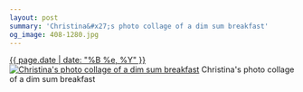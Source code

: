 ```yaml
---
layout: post
summary: 'Christina&#x27;s photo collage of a dim sum breakfast'
og_image: 408-1280.jpg
---
```


<p>
  <time><a href="/408">{{ page.date | date: "%B %e, %Y" }}</a></time>
  <a href="/408"><img src="{{ site.assets_url }}/408-640.jpg" srcset="{{ site.assets_url }}/408-1280.jpg 1280w, {{ site.assets_url }}/408-960.jpg 960w, {{ site.assets_url }}/408-640.jpg 640w, {{ site.assets_url }}/408-320.jpg 320w" sizes="(min-width: 700px) 50vw, calc(100vw - 2rem)" alt="Christina&#x27;s photo collage of a dim sum breakfast" /></a>
  <span>Christina&#x27;s photo collage of a dim sum breakfast</span>
</p>
